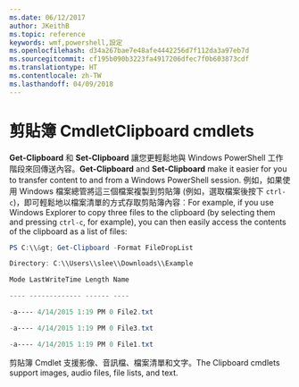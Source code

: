 ```yaml
---
ms.date: 06/12/2017
author: JKeithB
ms.topic: reference
keywords: wmf,powershell,設定
ms.openlocfilehash: d34a267bae7e48afe4442256d7f112da3a97eb7d
ms.sourcegitcommit: cf195b090b3223fa4917206dfec7f0b603873cdf
ms.translationtype: HT
ms.contentlocale: zh-TW
ms.lasthandoff: 04/09/2018
---
```

# <a name="clipboard-cmdlets"></a><span data-ttu-id="e0923-102">剪貼簿 Cmdlet</span><span class="sxs-lookup"><span data-stu-id="e0923-102">Clipboard cmdlets</span></span>
<span data-ttu-id="e0923-103">**Get-Clipboard** 和 **Set-Clipboard** 讓您更輕鬆地與 Windows PowerShell 工作階段來回傳送內容。</span><span class="sxs-lookup"><span data-stu-id="e0923-103">**Get-Clipboard** and **Set-Clipboard** make it easier for you to transfer content to and from a Windows PowerShell session.</span></span> <span data-ttu-id="e0923-104">例如，如果使用 Windows 檔案總管將這三個檔案複製到剪貼簿 (例如，選取檔案後按下 `ctrl-c`)，即可輕鬆地以檔案清單的方式存取剪貼簿內容︰</span><span class="sxs-lookup"><span data-stu-id="e0923-104">For example, if you use Windows Explorer to copy three files to the clipboard (by selecting them and pressing `ctrl-c`, for example), you can then easily access the contents of the clipboard as a list of files:</span></span>

```powershell
PS C:\\&gt; Get-Clipboard -Format FileDropList

Directory: C:\\Users\\slee\\Downloads\\Example

Mode LastWriteTime Length Name

---- ------------- ------ ----

-a---- 4/14/2015 1:19 PM 0 File2.txt

-a---- 4/14/2015 1:19 PM 0 File3.txt

-a---- 4/14/2015 1:19 PM 0 File1.txt
```


<span data-ttu-id="e0923-105">剪貼簿 Cmdlet 支援影像、音訊檔、檔案清單和文字。</span><span class="sxs-lookup"><span data-stu-id="e0923-105">The Clipboard cmdlets support images, audio files, file lists, and text.</span></span>